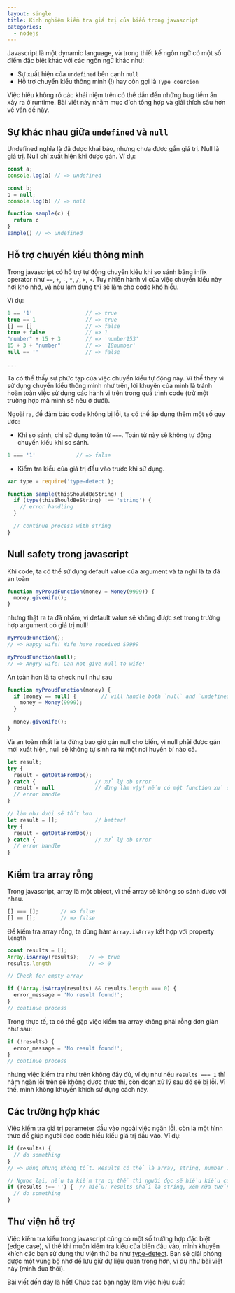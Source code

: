 ```yaml
---
layout: single
title: Kinh nghiệm kiểm tra giá trị của biến trong javascript
categories:
  - nodejs
---
```


Javascript là một dynamic language, và trong thiết kế ngôn ngữ có một số điểm đặc biệt khác với các ngôn ngữ khác như:

- Sự xuất hiện của `undefined` bên cạnh `null`
- Hỗ trợ chuyển kiểu thông minh (!) hay còn gọi là `Type coercion`

Việc hiểu không rõ các khái niệm trên có thể dẫn đến những bug tiềm ẩn xảy ra ở runtime. Bài viết này nhằm mục đích tổng hợp và giải thích sâu hơn về vấn đề này.

## Sự khác nhau giữa `undefined` và `null`

Undefined nghĩa là đã được khai báo, nhưng chưa được gắn giá trị.
Null là giá trị. Null chỉ xuất hiện khi được gán.
Ví dụ:

```js
const a;
console.log(a) // => undefined

const b;
b = null;
console.log(b) // => null

function sample(c) {
  return c
}
sample() // => undefined
```

## Hỗ trợ chuyển kiểu thông minh

Trong javascript có hỗ trợ tự động chuyển kiểu khi so sánh bằng infix operator như `==`, `+`, `-`, `*`, `/`, `>`, `<`. Tuy nhiên hành vi của việc chuyển kiểu này hơi khó nhớ, và nếu lạm dụng thì sẽ làm cho code khó hiểu.

Ví dụ:

```js
1 == '1'                 // => true
true == 1                // => true
[] == []                 // => false
true + false             // => 1
"number" + 15 + 3        // => 'number153'
15 + 3 + "number"        // => '18number'
null == ''               // => false

...
```

Ta có thể thấy sự phức tạp của việc chuyển kiểu tự động này. Vì thế thay vì sử dụng chuyển kiểu thông minh như trên, lời khuyên của mình là tránh hoàn toàn việc sử dụng các hành vi trên trong quá trình code (trừ một trường hợp mà mình sẽ nêu ở dưới).

Ngoài ra, để đảm bảo code không bị lỗi, ta có thể áp dụng thêm một số quy ước:

- Khi so sánh, chỉ sử dụng toán tử `===`. Toán tử này sẽ không tự động chuyển kiểu khi so sánh.

```js
1 === '1'             // => false
```

- Kiểm tra kiểu của giá trị đầu vào trước khi sử dụng.

```js
var type = require('type-detect');

function sample(thisShouldBeString) {
  if (type(thisShouldBeString) !== 'string') {
    // error handling
  }

  // continue process with string
}
```

## Null safety trong javascript

Khi code, ta có thể sử dụng default value của argument và ta nghĩ là ta đã an toàn

```js
function myProudFunction(money = Money(9999)) {
  money.giveWife();
}
```

nhưng thật ra ta đã nhầm, vì default value sẽ không được set trong trường hợp argument có giá trị null!

```js
myProudFunction();
// => Happy wife! Wife have received $9999

myProudFunction(null);
// => Angry wife! Can not give null to wife!
```

An toàn hơn là ta check null như sau

```js
function myProudFunction(money) {
  if (money == null) {        // will handle both `null` and `undefined`!
    money = Money(9999);
  }

  money.giveWife();
}
```

Và an toàn nhất là ta đừng bao giờ gán null cho biến, vì null phải được gán mới xuất hiện, null sẽ không tự sinh ra từ một nơi huyền bí nào cả.

```js
let result;
try {
  result = getDataFromDb();
} catch {                   // xử lý db error
  result = null             // đừng làm vậy! nếu có một function xử dụng result và quên check null thì khả năng xảy ra lỗi rất cao!
  // error handle
}

// làm như dưới sẽ tốt hơn
let result = [];            // better!
try {
  result = getDataFromDb();
} catch {                   // xử lý db error
  // error handle
}
```

## Kiểm tra array rỗng

Trong javascript, array là một object, vì thế array sẽ không so sánh được với nhau.

```js
[] === [];       // => false
[] == [];        // => false
```

Để kiểm tra array rỗng, ta dùng hàm `Array.isArray` kết hợp với property `length`

```js
const results = [];
Array.isArray(results);   // => true
results.length            // => 0

// Check for empty array

if (!Array.isArray(results) && results.length === 0) {
  error_message = 'No result found!';
}
// continue process
```

Trong thực tế, ta có thể gặp việc kiểm tra array không phải rỗng đơn giản như sau:

```js
if (!results) {
  error_message = 'No result found!';
}
// continue process
```

nhưng việc kiểm tra như trên không đầy đủ, ví dụ như nếu `results === 1` thì hàm ngăn lỗi trên sẽ không được thực thi, còn đoạn xử lý sau đó sẽ bị lỗi. Vì thế, mình không khuyến khích sử dụng cách này.

## Các trường hợp khác

Việc kiểm tra giá trị parameter đầu vào ngoài việc ngăn lỗi, còn là một hình thức để giúp người đọc code hiểu kiểu giá trị đầu vào. Ví dụ:

```js
if (results) {
  // do something
}
// => Đúng nhưng không tốt. Results có thể là array, string, number ... Người đọc code sẽ không hiểu rõ results là gì.

// Ngược lại, nếu ta kiểm tra cụ thể thì người đọc sẽ hiểu kiểu của results!
if (results !== '') {  // hiểu! results phải là string, xém nữa tưởng results là array rồi!
  // do something
}
```

## Thư viện hỗ trợ

Việc kiểm tra kiểu trong javascript cũng có một số trường hợp đặc biệt (edge case), vì thế khi muốn kiểm tra kiểu của biến đầu vào, mình khuyến khích các bạn sử dụng thư viện thứ ba như [type-detect](https://github.com/chaijs/type-detect). Bạn sẽ giải phóng được một vùng bộ nhớ để lưu giữ dự liệu quan trọng hơn, ví dụ như bài viết này (mình đùa thôi).

Bài viết đến đây là hết! Chúc các bạn ngày làm việc hiệu suất!
